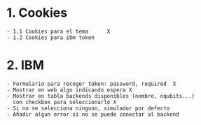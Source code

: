 
# 1.  Cookies
    - 1.1 Cookies para el tema      X
    - 1.2 Cookies para ibm token

# 2. IBM
    - Formulario para recoger token: password, required  X
    - Mostrar en web algo indicando espera X
    - Mostrar en tabla backends disponibles (nombre, nqubits...)
      con checkbox para seleccionarlo X
    - Si no se selecciona ninguno, simulador por defecto
    - Añadir algun error si no se puede conectar al backend



